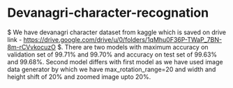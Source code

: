 # Devanagri-character-recognation
$ We have devanagri character dataset from kaggle which is saved on drive link - https://drive.google.com/drive/u/0/folders/1qMhu0F36P-TWaP_7BN-8m-rCVvkocuzO $.
There are two models with maximum accuracy on validation set of 99.71% and 99.70% and accuracy on test set of 99.63% and 99.68%.
Second model differs with first model as we have used image data generator by which we have max_rotation_range=20 and width and height shift of 20% and zoomed image upto 20%.
